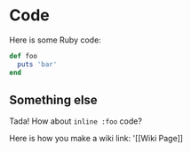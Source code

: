 # Code

Here is some Ruby code:

```ruby
def foo
  puts 'bar'
end
```

## Something else

Tada! How about `inline :foo` code?

Here is how you make a wiki link: '[[Wiki Page]]